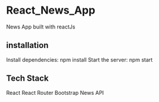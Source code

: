 # React_News_App
News App built with reactJs 

## installation
Install dependencies: npm install
Start the server: npm start

## Tech Stack
React
React Router
Bootstrap
News API
